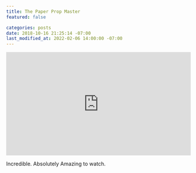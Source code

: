 ```yaml
---
title: The Paper Prop Master
featured: false

categories: posts
date: 2018-10-16 21:25:14 -07:00
last_modified_at: 2022-02-06 14:00:00 -07:00
---
```


<iframe loading="lazy" title="This Prop Master's Work Is Hidden in Plain Sight" width="500" height="281" src="https://www.youtube.com/embed/s6gJcWEDrAk?feature=oembed" frameborder="0" allow="accelerometer; autoplay; encrypted-media; gyroscope; picture-in-picture" allowfullscreen=""></iframe>

Incredible. Absolutely Amazing to watch.


